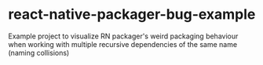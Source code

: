 # react-native-packager-bug-example

Example project to visualize RN packager's weird packaging behaviour when working with multiple recursive dependencies of the same name (naming collisions)
